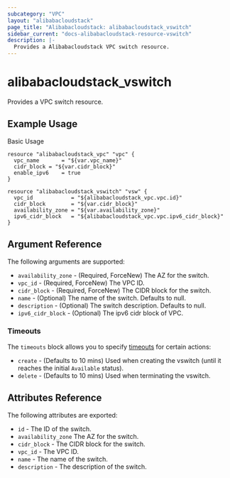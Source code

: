 ```yaml
---
subcategory: "VPC"
layout: "alibabacloudstack"
page_title: "Alibabacloudstack: alibabacloudstack_vswitch"
sidebar_current: "docs-alibabacloudstack-resource-vswitch"
description: |-
  Provides a Alibabacloudstack VPC switch resource.
---
```


# alibabacloudstack\_vswitch

Provides a VPC switch resource.

## Example Usage

Basic Usage

```
resource "alibabacloudstack_vpc" "vpc" {
  vpc_name       = "${var.vpc_name}"
  cidr_block = "${var.cidr_block}"
  enable_ipv6    = true
}

resource "alibabacloudstack_vswitch" "vsw" {
  vpc_id            = "${alibabacloudstack_vpc.vpc.id}"
  cidr_block        = "${var.cidr_block}"
  availability_zone = "${var.availability_zone}"
  ipv6_cidr_block   = "${alibabacloudstack_vpc.vpc.ipv6_cidr_block}"
}
```

## Argument Reference

The following arguments are supported:

* `availability_zone` - (Required, ForceNew) The AZ for the switch.
* `vpc_id` - (Required, ForceNew) The VPC ID.
* `cidr_block` - (Required, ForceNew) The CIDR block for the switch.
* `name` - (Optional) The name of the switch. Defaults to null.
* `description` - (Optional) The switch description. Defaults to null.
* `ipv6_cidr_block` - (Optional) The ipv6 cidr block of VPC.

### Timeouts

The `timeouts` block allows you to specify [timeouts](https://www.terraform.io/docs/configuration-0-11/resources.html#timeouts) for certain actions:

* `create` - (Defaults to 10 mins) Used when creating the vswitch (until it reaches the initial `Available` status). 
* `delete` - (Defaults to 10 mins) Used when terminating the vswitch. 

## Attributes Reference

The following attributes are exported:

* `id` - The ID of the switch.
* `availability_zone` The AZ for the switch.
* `cidr_block` - The CIDR block for the switch.
* `vpc_id` - The VPC ID.
* `name` - The name of the switch.
* `description` - The description of the switch.


